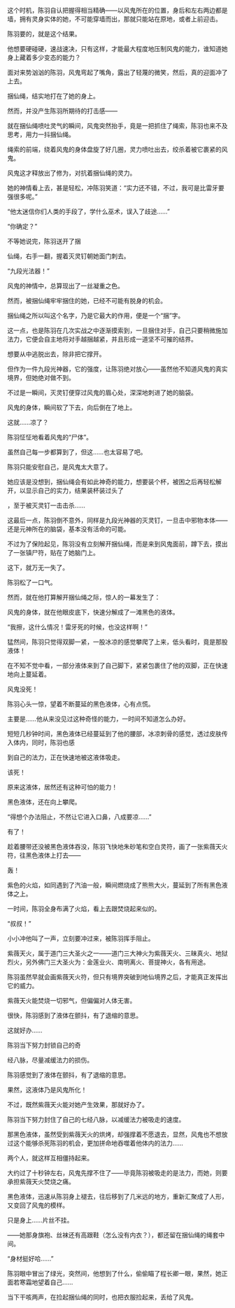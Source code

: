 这个时机，陈羽自认把握得相当精确——以风鬼所在的位置，身后和左右两边都是墙，拥有灵身实体的她，不可能穿墙而出，那就只能站在原地，或者上前迎击。

陈羽要的，就是这个结果。

他想要硬碰硬，速战速决，只有这样，才能最大程度地压制风鬼的能力，谁知道她身上藏着多少变态的能力？

面对来势汹汹的陈羽，风鬼弯起了嘴角，露出了轻蔑的微笑，然后，真的迎面冲了上去。

捆仙绳，结实地打在了她的身上。

然而，并没产生陈羽所期待的打击感——

就在捆仙绳喷吐灵气的瞬间，风鬼突然抬手，竟是一把抓住了绳索，陈羽也来不及思考，用力一抖捆仙绳。

绳索的前端，绕着风鬼的身体盘旋了好几圈，灵力喷吐出去，绞杀着被它裹紧的风鬼。

风鬼这才释放出了修为，对抗着捆仙绳的灵力。

她的神情看上去，甚是轻松，冲陈羽笑道：“实力还不错，不过，我可是比雷牙要强很多呢。”

“他太迷信你们人类的手段了，学什么巫术，误入了歧途……”

“你确定？”

不等她说完，陈羽送开了捆

仙绳，右手一翻，握着灭灵钉朝她面门刺去。

“九段光法器！”

风鬼的神情中，总算现出了一丝凝重之色。

然而，被捆仙绳牢牢捆住的她，已经不可能有脱身的机会。

捆仙绳之所以叫这个名字，乃是它最大的作用，便是一个“捆”字。

这一点，也是陈羽在几次实战之中逐渐摸索到，一旦捆住对手，自己只要稍微施加法力，它便会自主地将对手越捆越紧，并且形成一道坚不可摧的结界。

想要从中逃脱出去，除非把它撑开。

但作为一件九段光神器，它的强度，让陈羽绝对放心——虽然他不知道风鬼的真实境界，但她绝对做不到。

不过是一瞬间，灭灵钉便穿过风鬼的眉心处，深深地刺进了她的脑袋。

风鬼的身体，瞬间软了下去，向后倒在了地上。

这就……凉了？

陈羽怔怔地看着风鬼的“尸体”。

虽然自己每一步都算到了，但这……也太容易了吧。

陈羽只能安慰自己，是风鬼太大意了。

她应该是没想到，捆仙绳会有如此神奇的能力，想要装个杯，被困之后再轻松解开，以显示自己的实力，结果装杯装过头了

，至于被灭灵钉一击击杀……

这最后一点，陈羽倒不意外，同样是九段光神器的灭灵钉，一旦击中邪物本体——还是元神所在的脑袋，基本没有活命的可能。

不过为了保险起见，陈羽没有立刻解开捆仙绳，而是来到风鬼面前，蹲下去，摸出了一张镇尸符，贴在了她脑门上。

这下，就万无一失了。

陈羽松了一口气。

然而，就在他打算解开捆仙绳之际，惊人的一幕发生了：

风鬼的身体，就在他眼皮底下，快速分解成了一滩黑色的液体。

“我擦，这什么情况！雷牙死的时候，也没这样啊！”

猛然间，陈羽只觉得双脚一紧，一股冰凉的感觉攀爬了上来，低头看时，竟是那股液体！

在不知不觉中看，一部分液体来到了自己脚下，紧紧包裹住了他的双脚，正在快速地向上蔓延着。

风鬼没死！

陈羽心头一惊，望着不断蔓延的黑色液体，心有点慌。

主要是……他从来没见过这种奇怪的能力，一时间不知道怎么办好。

短短几秒钟时间，黑色液体已经蔓延到了他的腰部，冰凉刺骨的感觉，透过皮肤传入体内，同时，陈羽也感

到自己的法力，正在快速地被这液体吸走。

该死！

原来这液体，居然还有这种可怕的能力！

黑色液体，还在向上攀爬。

“得想个办法阻止，不然让它进入口鼻，八成要凉……”

有了！

趁着腰带还没被黑色液体吞没，陈羽飞快地朱砂笔和空白灵符，画了一张紫薇天火符，往黑色液体上打去——

轰！

紫色的火焰，如同遇到了汽油一般，瞬间燃烧成了熊熊大火，蔓延到了所有黑色液体之上。

一时间，陈羽全身布满了火焰，看上去跟焚烧起来似的。

“叔叔！”

小小冲他叫了一声，立刻要冲过来，被陈羽挥手阻止。

紫薇天火，属于道门三大圣火之一——道门三大神火为紫薇天火、三昧真火、地狱烈火，另外佛门三大圣火为：金莲业火、南明离火、菩提神火，各有用途。

陈羽虽然早就会画紫薇天火符，但只有境界突破到地仙境界之后，才能真正发挥出它的威力。

紫薇天火能焚烧一切邪气，但偏偏对人体无害。

很快，陈羽感到了液体在颤抖，有了退缩的意思。

这就好办……

陈羽当下努力封锁自己的奇

经八脉，尽量减缓法力的损伤。

陈羽感觉到了液体在颤抖，有了退缩的意思。

果然，这液体乃是风鬼所化！

不过，既然紫薇天火能对她产生效果，那就好办了。

陈羽当下努力封住了自己的七经八脉，以减缓法力被吸走的速度。

那黑色液体，虽然受到紫薇天火的烘烤，却强撑着不愿退去，显然，风鬼也不想放过这个能够杀死陈羽的机会，更加拼命地吞噬着他体内的法力……

两个人，就这样互相僵持起来。

大约过了十秒钟左右，风鬼先撑不住了——毕竟陈羽被吸走的是法力，而她，则要承担紫薇天火焚烧之痛。

黑色液体，迅速从陈羽身上褪去，往后移到了几米远的地方，重新汇聚成了人形，又变回了风鬼的模样。

只是身上……片丝不挂。

——她那身旗袍、丝袜还有高跟鞋（怎么没有内衣？），都还留在捆仙绳的绳套中间。

“身材挺好哈……”

陈羽眼中冒出了绿光，突然间，他想到了什么，偷偷瞄了程长卿一眼，果然，她正面若寒霜地望着自己……

当下干咳两声，在捡起捆仙绳的同时，也把衣服捡起来，丢给了风鬼。
